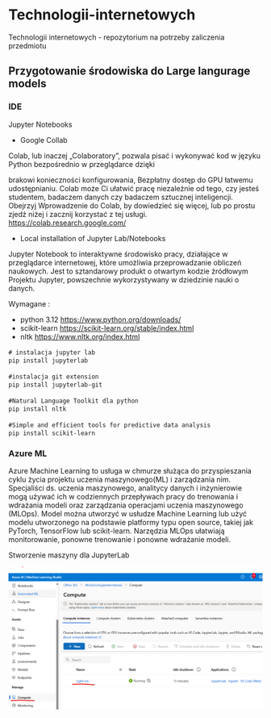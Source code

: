 # Technologii-internetowych
Technologii internetowych - repozytorium na potrzeby zaliczenia przedmiotu


## Przygotowanie środowiska do Large langurage models

### IDE
Jupyter Notebooks 
- Google Collab

Colab, lub inaczej „Colaboratory”, pozwala pisać i wykonywać kod w języku Python bezpośrednio w przeglądarce dzięki

brakowi konieczności konfigurowania,
Bezpłatny dostęp do GPU
łatwemu udostępnianiu.
Colab może Ci ułatwić pracę niezależnie od tego, czy jesteś studentem, badaczem danych czy badaczem sztucznej inteligencji. Obejrzyj Wprowadzenie do Colab, by dowiedzieć się więcej, lub po prostu zjedź niżej i zacznij korzystać z tej usługi.
https://colab.research.google.com/

- Local installation of Jupyter Lab/Notebooks

Jupyter Notebook to interaktywne środowisko pracy, działające w przeglądarce internetowej, które umożliwia przeprowadzanie obliczeń naukowych. Jest to sztandarowy produkt o otwartym kodzie źródłowym Projektu Jupyter, powszechnie wykorzystywany w dziedzinie nauki o danych.


Wymagane : 
- python 3.12
https://www.python.org/downloads/
- scikit-learn
https://scikit-learn.org/stable/index.html
- nltk
https://www.nltk.org/index.html

```
# instalacja jupyter lab 
pip install jupyterlab

#instalacja git extension
pip install jupyterlab-git

#Natural Language Toolkit dla python
pip install nltk

#Simple and efficient tools for predictive data analysis
pip install scikit-learn
```

### Azure ML
Azure Machine Learning to usługa w chmurze służąca do przyspieszania cyklu życia projektu uczenia maszynowego(ML) i zarządzania nim. 
Specjaliści ds. uczenia maszynowego, analitycy danych i inżynierowie mogą używać ich w codziennych przepływach pracy do trenowania i wdrażania modeli oraz zarządzania operacjami uczenia maszynowego (MLOps).
Model można utworzyć w usłudze Machine Learning lub użyć modelu utworzonego na podstawie platformy typu open source, takiej jak PyTorch, TensorFlow lub scikit-learn.
Narzędzia MLOps ułatwiają monitorowanie, ponowne trenowanie i ponowne wdrażanie modeli.

Stworzenie maszyny dla JupyterLab

<img src=https://github.com/Behton/Technologii-internetowych/blob/main/img/img.png>





